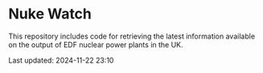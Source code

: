 # Nuke Watch

This repository includes code for retrieving the latest information available on the output of EDF nuclear power plants in the UK.

Last updated: 2024-11-22 23:10